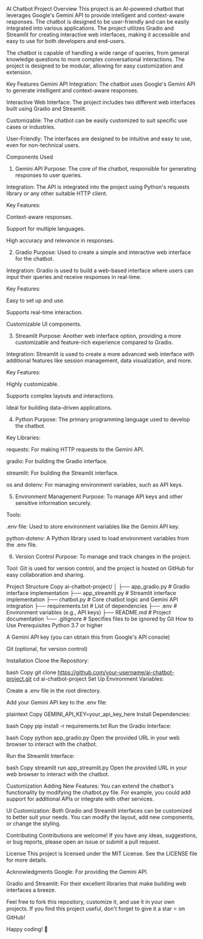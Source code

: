 AI Chatbot Project
Overview
This project is an AI-powered chatbot that leverages Google's Gemini API to provide intelligent and context-aware responses. The chatbot is designed to be user-friendly and can be easily integrated into various applications. The project utilizes Gradio and Streamlit for creating interactive web interfaces, making it accessible and easy to use for both developers and end-users.

The chatbot is capable of handling a wide range of queries, from general knowledge questions to more complex conversational interactions. The project is designed to be modular, allowing for easy customization and extension.

Key Features
Gemini API Integration: The chatbot uses Google's Gemini API to generate intelligent and context-aware responses.

Interactive Web Interface: The project includes two different web interfaces built using Gradio and Streamlit.

Customizable: The chatbot can be easily customized to suit specific use cases or industries.

User-Friendly: The interfaces are designed to be intuitive and easy to use, even for non-technical users.

Components Used
1. Gemini API
Purpose: The core of the chatbot, responsible for generating responses to user queries.

Integration: The API is integrated into the project using Python's requests library or any other suitable HTTP client.

Key Features:

Context-aware responses.

Support for multiple languages.

High accuracy and relevance in responses.

2. Gradio
Purpose: Used to create a simple and interactive web interface for the chatbot.

Integration: Gradio is used to build a web-based interface where users can input their queries and receive responses in real-time.

Key Features:

Easy to set up and use.

Supports real-time interaction.

Customizable UI components.

3. Streamlit
Purpose: Another web interface option, providing a more customizable and feature-rich experience compared to Gradio.

Integration: Streamlit is used to create a more advanced web interface with additional features like session management, data visualization, and more.

Key Features:

Highly customizable.

Supports complex layouts and interactions.

Ideal for building data-driven applications.

4. Python
Purpose: The primary programming language used to develop the chatbot.

Key Libraries:

requests: For making HTTP requests to the Gemini API.

gradio: For building the Gradio interface.

streamlit: For building the Streamlit interface.

os and dotenv: For managing environment variables, such as API keys.

5. Environment Management
Purpose: To manage API keys and other sensitive information securely.

Tools:

.env file: Used to store environment variables like the Gemini API key.

python-dotenv: A Python library used to load environment variables from the .env file.

6. Version Control
Purpose: To manage and track changes in the project.

Tool: Git is used for version control, and the project is hosted on GitHub for easy collaboration and sharing.

Project Structure
Copy
ai-chatbot-project/
│
├── app_gradio.py              # Gradio interface implementation
├── app_streamlit.py           # Streamlit interface implementation
├── chatbot.py                 # Core chatbot logic and Gemini API integration
├── requirements.txt           # List of dependencies
├── .env                       # Environment variables (e.g., API keys)
├── README.md                  # Project documentation
└── .gitignore                 # Specifies files to be ignored by Git
How to Use
Prerequisites
Python 3.7 or higher

A Gemini API key (you can obtain this from Google's API console)

Git (optional, for version control)

Installation
Clone the Repository:

bash
Copy
git clone https://github.com/your-username/ai-chatbot-project.git
cd ai-chatbot-project
Set Up Environment Variables:

Create a .env file in the root directory.

Add your Gemini API key to the .env file:

plaintext
Copy
GEMINI_API_KEY=your_api_key_here
Install Dependencies:

bash
Copy
pip install -r requirements.txt
Run the Gradio Interface:

bash
Copy
python app_gradio.py
Open the provided URL in your web browser to interact with the chatbot.

Run the Streamlit Interface:

bash
Copy
streamlit run app_streamlit.py
Open the provided URL in your web browser to interact with the chatbot.

Customization
Adding New Features: You can extend the chatbot's functionality by modifying the chatbot.py file. For example, you could add support for additional APIs or integrate with other services.

UI Customization: Both Gradio and Streamlit interfaces can be customized to better suit your needs. You can modify the layout, add new components, or change the styling.

Contributing
Contributions are welcome! If you have any ideas, suggestions, or bug reports, please open an issue or submit a pull request.

License
This project is licensed under the MIT License. See the LICENSE file for more details.

Acknowledgments
Google: For providing the Gemini API.

Gradio and Streamlit: For their excellent libraries that make building web interfaces a breeze.

Feel free to fork this repository, customize it, and use it in your own projects. If you find this project useful, don't forget to give it a star ⭐ on GitHub!

Happy coding! 🚀
